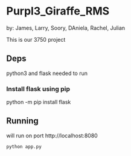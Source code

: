 # Purpl3_Giraffe_RMS

by: James, Larry, Soory, DAniela, Rachel, Julian

This is our 3750 project

## Deps
python3 and flask needed to run

### Install flask using pip
python -m pip install flask

## Running
will run on port http://localhost:8080
``` 
python app.py
```
